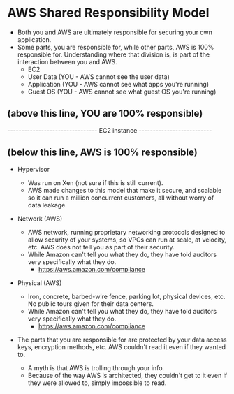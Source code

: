 # AWS Shared Responsibility Model
* Both you and AWS are ultimately responsible for securing your own
  application.
* Some parts, you are responsible for, while other parts, AWS is 100%
  responsible for. Understanding where that division is, is part of the 
  interaction between you and AWS. 
  * EC2 
  * User Data (YOU - AWS cannot see the user data)
  * Application (YOU - AWS cannot see what apps you're running)
  * Guest OS (YOU - AWS cannot see what guest OS you're running)

## (above this line, YOU are 100% responsible)

-------------------------------- EC2 instance --------------------------

## (below this line, AWS is 100% responsible)

  * Hypervisor
    * Was run on Xen (not sure if this is still current).
    * AWS made changes to this model that make it secure, and scalable
      so it can run a million concurrent customers, all without worry
      of data leakage.
  * Network (AWS)
    * AWS network, running proprietary networking protocols designed
      to allow security of your systems, so VPCs can run at scale, at
      velocity, etc. AWS does not tell you as part of their security.
    * While Amazon can't tell you what they do, they have told 
      auditors very specifically what they do.
      * https://aws.amazon.com/compliance
  * Physical (AWS)
    * Iron, concrete, barbed-wire fence, parking lot, physical 
      devices, etc. No public tours given for their data centers.
    * While Amazon can't tell you what they do, they have told 
      auditors very specifically what they do.
      * https://aws.amazon.com/compliance
  
* The parts that you are responsible for are protected by your data
  access keys, encryption methods, etc. AWS couldn't read it even if
  they wanted to.
  * A myth is that AWS is trolling through your info.
  * Because of the way AWS is architected, they couldn't get to it 
    even if they were allowed to, simply impossible to read.

